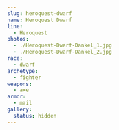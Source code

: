 ```yaml
---
slug: heroquest-dwarf
name: Heroquest Dwarf
line:
  - Heroquest
photos:
  - ./Heroquest-Dwarf-Dankel_1.jpg
  - ./Heroquest-Dwarf-Dankel_2.jpg
race:
  - dwarf
archetype:
  - fighter
weapons:
  - axe
armor:
  - mail
gallery:
  status: hidden
---
```

